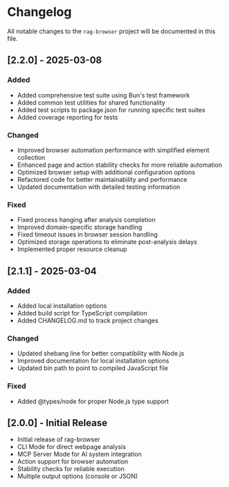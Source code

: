 # Changelog

All notable changes to the `rag-browser` project will be documented in this file.

## [2.2.0] - 2025-03-08

### Added
- Added comprehensive test suite using Bun's test framework
- Added common test utilities for shared functionality
- Added test scripts to package.json for running specific test suites
- Added coverage reporting for tests

### Changed
- Improved browser automation performance with simplified element collection
- Enhanced page and action stability checks for more reliable automation
- Optimized browser setup with additional configuration options
- Refactored code for better maintainability and performance
- Updated documentation with detailed testing information

### Fixed
- Fixed process hanging after analysis completion
- Improved domain-specific storage handling
- Fixed timeout issues in browser session handling
- Optimized storage operations to eliminate post-analysis delays
- Implemented proper resource cleanup

## [2.1.1] - 2025-03-04

### Added
- Added local installation options
- Added build script for TypeScript compilation
- Added CHANGELOG.md to track project changes

### Changed
- Updated shebang line for better compatibility with Node.js
- Improved documentation for local installation options
- Updated bin path to point to compiled JavaScript file

### Fixed
- Added @types/node for proper Node.js type support

## [2.0.0] - Initial Release

- Initial release of rag-browser
- CLI Mode for direct webpage analysis
- MCP Server Mode for AI system integration
- Action support for browser automation
- Stability checks for reliable execution
- Multiple output options (console or JSON) 